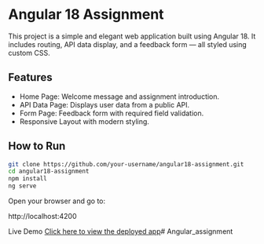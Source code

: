 # Angular 18 Assignment

This project is a simple and elegant web application built using Angular 18. It includes routing, API data display, and a feedback form — all styled using custom CSS.

## Features

- Home Page: Welcome message and assignment introduction.
- API Data Page: Displays user data from a public API.
- Form Page: Feedback form with required field validation.
- Responsive Layout with modern styling.

## How to Run

```bash
git clone https://github.com/your-username/angular18-assignment.git
cd angular18-assignment
npm install
ng serve
```
Open your browser and go to:

http://localhost:4200

Live Demo
[Click here to view the deployed app](https://your-live-site.netlify.app)#   A n g u l a r _ a s s i g n m e n t  
 